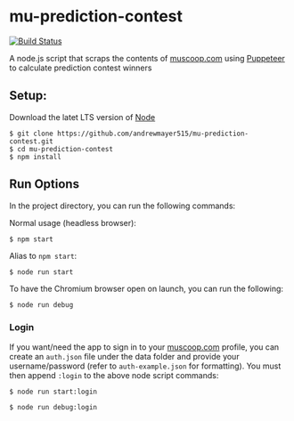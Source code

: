 # mu-prediction-contest
[![Build Status](https://travis-ci.org/andrewmayer515/mu-prediction-contest.svg?branch=master)](https://travis-ci.org/andrewmayer515/mu-prediction-contest)

A node.js script that scraps the contents of [muscoop.com](https://www.muscoop.com/) using [Puppeteer](https://github.com/GoogleChrome/puppeteer#readme) to calculate prediction contest winners

## Setup:
Download the latet LTS version of [Node](https://nodejs.org/en/)
```
$ git clone https://github.com/andrewmayer515/mu-prediction-contest.git
$ cd mu-prediction-contest
$ npm install
```

## Run Options

In the project directory, you can run the following commands:

Normal usage (headless browser):
```
$ npm start
```
Alias to `npm start`: 

```javascript
$ node run start
```

To have the Chromium browser open on launch, you can run the following: 

```
$ node run debug
```

### Login
If you want/need the app to sign in to your [muscoop.com](https://www.muscoop.com/) profile, you can create an `auth.json` file under the data folder and provide your username/password (refer to `auth-example.json` for formatting). You must then append `:login` to the above node script commands:

```
$ node run start:login
```
```
$ node run debug:login
```
